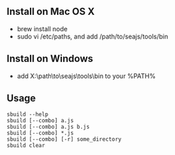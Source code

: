 
Install on Mac OS X
--------------------

 - brew install node
 - sudo vi /etc/paths, and add /path/to/seajs/tools/bin


Install on Windows
-------------------

 - add X:\\path\\to\\seajs\\tools\\bin to your %PATH%


Usage
------

    sbuild --help
    sbuild [--combo] a.js
    sbuild [--combo] a.js b.js
    sbuild [--combo] *.js
    sbuild [--combo] [-r] some_directory
    sbuild clear
